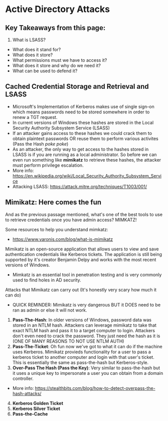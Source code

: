 # Active Directory Attacks

<!-- 1. Pass The Hash
2. OverPass The Hash
3. Pass The Ticket
4. Distributed Component Object Model (DCOM)
5. AD Persistence
6. Service Account Attacks
7. Password Guessing (Without getting caught)
8. Golden Ticket
9. Silver Ticket
10.  -->

## Key Takeaways from this page:
1. What is LSASS? 
- What does it stand for?
- What does it store?
- What permissions must we have to access it?
- What does it store and why do we need it?
- What can be used to defend it?



## Cached Credential Storage and Retrieval and LSASS

- Microsoft's Implementation of Kerberos makes use of single sign-on which means passwords need to be stored somewhere in order to renew a TGT request. 
- In current versions of Windows these hashes are stored in the Local Security Authority Subsystem Service (LSASS)
- If an attacker gains access to these hashes we could crack them to obtain plaintext passwords OR reuse them to perform various activites (Pass the Hash *poke poke*)
- As an attacker, the only way to get access to the hashes stored in LSASS is if you are running as a local administrator. So before we can even run something like **mimikatz** to retrieve these hashes, the attacker must perform privilege escalation. 
- More info: https://en.wikipedia.org/wiki/Local_Security_Authority_Subsystem_Service 
- Attacking LSASS: https://attack.mitre.org/techniques/T1003/001/ 

## Mimikatz: Here comes the fun

And as the previous passage mentioned, what's one of the best tools to use to retrieve credentials once you have admin access? MIMKATZ!

Some resources to help you understand mimkatz:
- https://www.varonis.com/blog/what-is-mimikatz

Mimikatz is an open-source application that allows users to view and save authentication credentials like Kerberos tickets. The application is still being supported by it's creator Benjamin Delpy and works with the most recent versions of Windows. 
- Mimkatz is an essential tool in penetration testing and is very commonly used to find holes in AD security. 

Attacks that Mimikatz can carry out (It's honestly very scary how much it can do)

- QUICK REMINDER: Mimikatz is very dangerous BUT it DOES need to be ran as admin or else it will not work. 

1. **Pass-The-Hash**: In older versions of Windows, password data was stored in an NTLM hash. Attackers can leverage mimikatz to take that exact NTLM hash and pass it to a target computer to login. Attackers don't even need to crack the password. They just need the hash as it is (ONE OF MANY REASONS TO NOT USE NTLM AUTH)
2. **Pass-The-Ticket**: Oh fun now we've got to what it can do if the machine uses Kerberos. Mimikatz provieds functionality for a user to pass a kerberos ticket to another computer and login with that user's ticket. This is essentially the same as pass-the-hash but Kerberos-style. 
3. **Over-Pass The Hash (Pass the Key)**: Very similar to pass-the-hash but it uses a unique key to impersonate a user you can obtain from a domain controller. 
- More info: https://stealthbits.com/blog/how-to-detect-overpass-the-hash-attacks/ 
4. **Kerberos Golden Ticket**
5. **Kerberos Silver Ticket**
6. **Pass-the-Cache**





